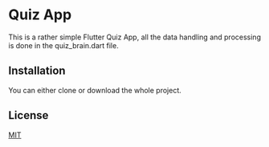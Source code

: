 # Quiz App

This is a rather simple Flutter Quiz App, all the data handling and processing is done in the quiz_brain.dart file.

## Installation

You can either clone or download the whole project.


## License
[MIT](https://choosealicense.com/licenses/mit/)
